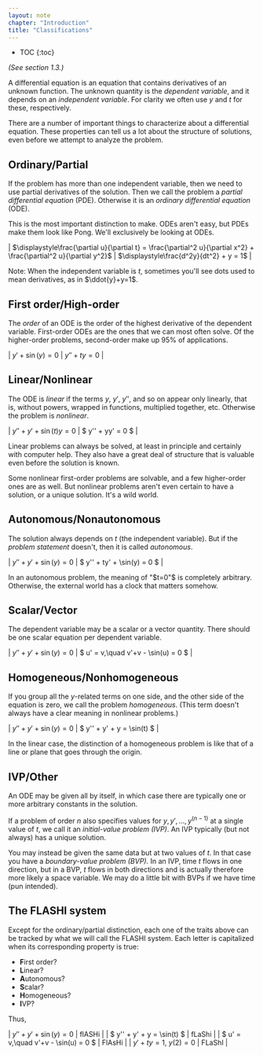 ```yaml
---
layout: note
chapter: "Introduction"
title: "Classifications"
---
```

* TOC
{:toc}

*(See section 1.3.)*

A differential equation is an equation that contains derivatives of an unknown function. The unknown quantity is the *dependent variable*, and it depends on an *independent variable*. For clarity we often use $y$ and $t$ for these, respectively. 

There are a number of important things to characterize about a differential equation. These properties can tell us a lot about the structure of solutions, even before we attempt to analyze the problem. 

## Ordinary/Partial

If the problem has more than one independent variable, then we need to use partial derivatives of the solution. Then we call the problem a *partial differential equation* (PDE). Otherwise it is an *ordinary differential equation* (ODE). 

This is the most important distinction to make. ODEs aren't easy, but PDEs make them look like Pong. We'll exclusively be looking at ODEs.

| $\displaystyle\frac{\partial u}{\partial t} = \frac{\partial^2 u}{\partial x^2} + \frac{\partial^2 u}{\partial y^2}$  | $\displaystyle\frac{d^2y}{dt^2} + y = 1$ | 

Note: When the independent variable is $t$, sometimes you'll see dots used to mean derivatives, as in $\ddot{y}+y=1$. 

## First order/High-order

The *order* of an ODE is the order of the highest derivative of the dependent variable. First-order ODEs are the ones that we can most often solve. Of the higher-order problems, second-order make up 95% of applications. 

| $y' + \sin(y) = 0$ | $y'' + ty = 0$ | 

## Linear/Nonlinear

The ODE is *linear* if the terms $y$, $y'$, $y''$, and so on appear only linearly, that is, without powers, wrapped in functions, multiplied together, etc. Otherwise the problem is *nonlinear*. 

| $y'' + y' + \sin(t) y = 0$ | $ y'' + yy' = 0 $ | 

Linear problems can always be solved, at least in principle and certainly with computer help. They also have a great deal of structure that is valuable even before the solution is known. 

Some nonlinear first-order problems are solvable, and a few higher-order ones are as well. But nonlinear problems aren't even certain to have a solution, or a unique solution. It's a wild world. 

## Autonomous/Nonautonomous

The solution always depends on $t$ (the independent variable). But if the *problem statement* doesn't, then it is called *autonomous*. 

| $y'' + y' + \sin(y) = 0$ | $ y'' + ty' + \sin(y) = 0 $ | 

In an autonomous problem, the meaning of "$t=0"$ is completely arbitrary. Otherwise, the external world has a clock that matters somehow. 

## Scalar/Vector

The dependent variable may be a scalar or a vector quantity. There should be one scalar equation per dependent variable. 

| $y'' + y' + \sin(y) = 0$ | $ u' = v,\quad v'+v - \sin(u) = 0 $ | 

## Homogeneous/Nonhomogeneous

If you group all the $y$-related terms on one side, and the other side of the equation is zero, we call the problem *homogeneous*. (This term doesn't always have a clear meaning in nonlinear problems.)

| $y'' + y' + \sin(y) = 0$ | $ y'' + y' + y = \sin(t) $ | 

In the linear case, the distinction of a homogeneous problem is like that of a line or plane that goes through the origin.

## IVP/Other

An ODE may be given all by itself, in which case there are typically one or more arbitrary constants in the solution.

If a problem of order $n$ also specifies values for $y,y',\ldots,y^{(n-1)}$ at a single value of $t$, we call it an *initial-value problem (IVP)*. An IVP typically (but not always) has a unique solution.

You may instead be given the same data but at two values of $t$. In that case you have a *boundary-value problem (BVP).* In an IVP, time $t$ flows in one direction, but in a BVP, $t$ flows in both directions and is actually therefore more likely a space variable. We may do a little bit with BVPs if we have time (pun intended). 

## The FLASHI system

Except for the ordinary/partial distinction, each one of the traits above can be tracked by what we will call the FLASHI system. Each letter is capitalized when its corresponding property is true:

* **F**irst order?
* **L**inear?
* **A**utonomous?
* **S**calar?
* **H**omogeneous?
* **I**VP?

Thus,

| $y'' + y' + \sin(y) = 0$ | flASHi | 
| $ y'' + y' + y = \sin(t) $ | fLaShi |
| $ u' = v,\quad v'+v - \sin(u) = 0 $ | FlAsHi |
| $y'+ty=1$, $y(2)=0$ | FLaShI |